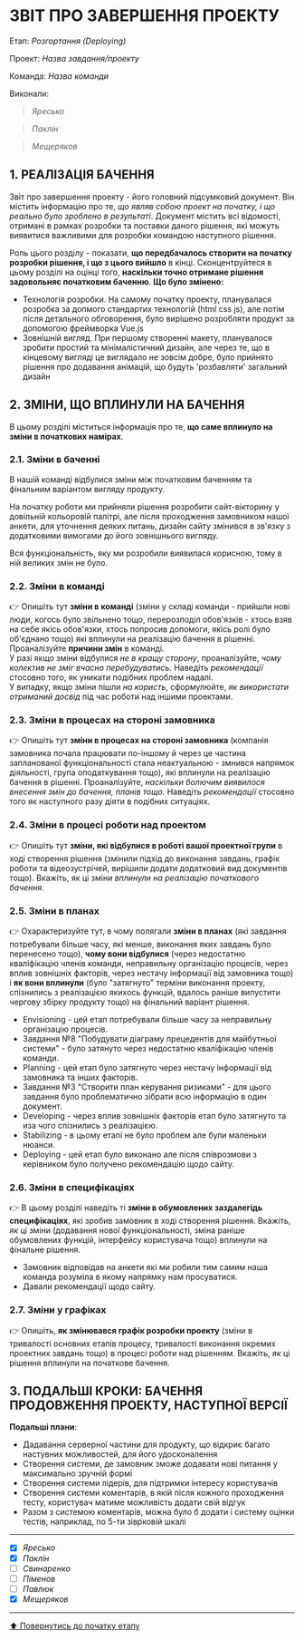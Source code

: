 ﻿# ЗВІТ ПРО ЗАВЕРШЕННЯ ПРОЕКТУ

Етап: *Розгортання (Deploying)*

Проект: *Назва завдання/проекту*

Команда: *Назва команди*

Виконали:
>*Яресько*

>*Паклін*

>*Мещеряков*

##  **1. РЕАЛІЗАЦІЯ БАЧЕННЯ**

Звіт про завершення проекту - його головний підсумковий документ. Він містить інформацію про те, *що являв собою проект на початку, і що реально було зроблено в результаті*. Документ містить всі відомості, отримані в рамках розробки та поставки даного рішення, які можуть виявитися важливими для розробки командою наступного рішення. 

Роль цього розділу - показати, **що передбачалось створити на початку розробки рішення, і що з цього вийшло** в кінці. Сконцентруйтеся в цьому розділі на оцінці того, **наскільки точно отримане рішення задовольняє початковим баченню**.
**Що було змінено:**
- Технологія розробки. На самому початку проекту, планувалася розробка за допмого стандартих технологій (html css js), але потім після детального обговорення, було вирішено розробляти продукт за допомогою фреймворка Vue.js
- Зовнішній вигляд. При першому створенні макету, планувалося зробити простий та мінімалістичний дизайн, але через те, що в кінцевому вигляді це виглядало не зовсім добре, було прийнято рішення про додавання анімацій, що будуть 'розбавляти' загальний дизайн

##  **2. ЗМІНИ, ЩО ВПЛИНУЛИ НА БАЧЕННЯ**
В цьому розділі міститься інформація про те, **що саме вплинуло на зміни в початкових намірах**. 

### **2.1. Зміни в баченні**

В нашій команді відбулися зміни між початковим баченням та фінальним варіантом вигляду продукту. 

На початку роботи ми прийняли рішення розробити сайт-вікторину у довільній кольоровій палітрі, але після проходження замовником нашої анкети, для уточнення деяких питань, дизайн сайту змінився в зв'язку з додатковими вимогами до його зовнішнього вигляду.

Вся функціональність, яку ми розробили виявилася корисною, тому в ній великих змін не було.

### **2.2. Зміни в команді**

:point_right: Опишіть тут **зміни в команді** (зміни у складі команди - прийшли нові люди, когось було звільнено тощо, перерозподіл обов'язків - хтось взяв на себе якісь обов'язки, хтось попросив допомоги, якісь ролі було об'єднано тощо) які вплинули на реалізацію бачення в рішенні. Проаналізуйте **причини змін** в команді. <br>У разі якщо зміни відбулися *не в кращу сторону*, проаналізуйте, *чому колектив не зміг вчасно перебудуватись*. Наведіть *рекомендації* стосовно того, як уникати подібних проблем надалі. <br>У випадку, якщо зміни пішли *на користь*, сформулюйте, *як використати отриманий досвід* під час роботи над іншими проектами.

###  **2.3. Зміни в процесах на стороні замовника** 

:point_right: Опишіть тут **зміни в процесах на стороні замовника** (компанія замовника почала працювати по-іншому й через це частина запланованої функціональності стала неактуальною - змнився напрямок діяльності, група оподаткування тощо), які вплинули на реалізацію бачення в рішенні. Проаналізуйте, *наскільки болючим виявилося внесення змін до бачення, планів тощо.* Наведіть *рекомендації* стосовно того як наступного разу діяти в подібних ситуаціях.

###  **2.4. Зміни в процесі роботи над проектом**

:point_right: Опишіть тут **зміни, які відбулися в роботі вашої проектної групи** в ході створення рішення (змінили підхід до виконання завдань, графік роботи та відеозустрічей, вирішили додати додатковий вид документів тощо). Вкажіть, як ці зміни *вплинули на реалізацію початкового бачення*.

###  **2.5. Зміни в планах**

:point_right: Охарактеризуйте тут, в чому полягали **зміни в планах** (які завдання потребували більше часу, які менше, виконання яких завдань було перенесено тощо), **чому вони відбулися** (через недостатню кваліфікацію членів команди, неправильну організацію процесів, через вплив зовнішніх факторів, через нестачу інформації від замовника тощо) і **як вони вплинули** (було "затягнуто" терміни виконання проекту, спізнились з реалізацією якихось функцій, вдалось раніше випустити чергову збірку продукту тощо) на фінальний варіант рішення.

- Envisioning - цей етап потребували більше часу за неправильну організацію процесів.
- Завдання №8 "Побудувати діаграму прецедентів для майбутньої системи" - було затянуто через недостатню кваліфікацію членів команди.
- Planning - цей етап було затягнуто через нестачу інформації від замовника та інших факторів.
- Завдання №3 "Створити план керування ризиками" - для цього завдання було проблематично зібрати всю інформацію в один документ.
- Developing - через вплив зовнішніх факторів етап було затягнуто та иза чого спізнились з реалізацією.
- Stabilizing - в цьому етапі не було проблем але були маленьки нюанси.
- Deploying  - цей етап було виконано але після співрозмови з керівником було получено рекомендацію щодо сайту.

###  **2.6. Зміни в специфікаціях**

:point_right: В цьому розділі наведіть ті **зміни в обумовлених заздалегідь специфікаціях**, які зробив замовник в ході створення рішення. Вкажіть, *як* ці зміни (додавання нової функціональності, зміна раніше обумовлених функцій, інтерфейсу користувача тощо) вплинули на фінальне рішення.

- Замовник відповідав на анкети які ми робили тим самим наша команда розуміла в якому напрямку нам просуватися.
- Давали рекомендації щодо сайту.

###  **2.7. Зміни у графіках**

:point_right: Опишіть, **як змінювався графік розробки проекту** (зміни в тривалості основних етапів процесу, тривалості виконання окремих проектних завдань тощо) в процесі роботи над рішенням. Вкажіть, *як* ці рішення вплинули на початкове бачення.

## **3. ПОДАЛЬШІ КРОКИ: БАЧЕННЯ ПРОДОВЖЕННЯ ПРОЕКТУ, НАСТУПНОЇ ВЕРСІЇ**

**Подальші плани**:
- Дадавання серверної частини для продукту, що відкриє багато настувних можливостей, для його удосконалення
- Створення системи, де замовник зможе додавати нові питання у максимально зручній формі
- Створення системи лідерів, для підтримки інтересу користувачів
- Створення системи коментарів, в якій після кожного проходження тесту, користувач матиме можливість додати свій відгук
- Разом з системою коментарів, можна було б додати і систему оцінки тестів, наприклад, по 5-ти зіврковій шкалі

---

- [X] *Яресько*
- [X] *Паклін*
- [ ] *Свинаренко*
- [ ] *Піменов*
- [ ] *Павлюк*
- [X] *Мещеряков*

---
[:arrow_up: Повернутись до початку етапу](/docs/5.Deploying/README.md)



